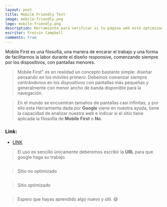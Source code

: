 ```yaml
---
layout: post
title: Mobile Friendly Test
image: mobile-friendly.png
logo: mobile-friendly.png
description: Herramienta para verificar si tu página web está optimizada para móviles.
escritor: Freivin Campbell
comments: true
---
```



<p class="intro"><span class="dropcap">M</span>obile First es una filosofía, una manera de encarar el trabajo y una forma de facilitarnos la labor durante el diseño responsive, comenzando siempre por los dispositivos, con pantallas menores.</p>

> Mobile First" es en realidad un concepto bastante simple: diseñar pensando en los móviles primero. Debemos comenzar siempre centrándonos en los dispositivos con pantallas más pequeñas y generalmente con menor ancho de banda disponible para la navegación.

> En el mundo se encuentran tamaños de pantallas casi infinitas,  y por ello esta Herramienta dada por **Google** viene
en nuestra ayuda, tiene la capacidad de analizar nuestra web e indicar si el sitio tiene aplicada la filosofía de **Mobile First** o **No**.

### Link:

- [LINK](https://goo.gl/O59cr4)


> El uso es sencillo únicamente deberemos escribir la **URL** para que google haga su trabajo.
>
<img src="{{ '/assets/img/mobile-friendly-url.png' | prepend: site.baseurl }}" alt="">

> Sitio no optimizado
>
<img src="{{ '/assets/img/mobile-friendly-bad.png' | prepend: site.baseurl }}" alt="">


> Sitio optimizado
>
<img src="{{ '/assets/img/mobile-friendly.png' | prepend: site.baseurl }}" alt="">


> Espero que hayas aprendido algo nuevo y útil. :smile:
